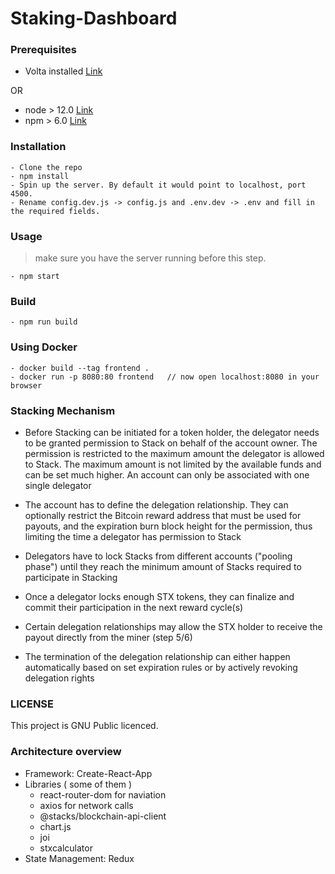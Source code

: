 # Staking-Dashboard

### Prerequisites

- Volta installed <a href="https://docs.volta.sh/guide/">Link</a>

OR

- node > 12.0 <a href="https://nodejs.org/en/download/" target="_blank">Link</a>
- npm > 6.0 <a href="https://nodejs.org/en/download/" target="_blank">Link</a>

### Installation

```
- Clone the repo
- npm install
- Spin up the server. By default it would point to localhost, port 4500.
- Rename config.dev.js -> config.js and .env.dev -> .env and fill in the required fields.
```

### Usage

> make sure you have the server running before this step.

```
- npm start
```

### Build

```
- npm run build
```

### Using Docker

```
- docker build --tag frontend .
- docker run -p 8080:80 frontend   // now open localhost:8080 in your browser
```

### Stacking Mechanism

- Before Stacking can be initiated for a token holder, the delegator needs to be granted permission to Stack on behalf of the account owner. The permission is restricted to the maximum amount the delegator is allowed to Stack. The maximum amount is not limited by the available funds and can be set much higher. An account can only be associated with one single delegator

- The account has to define the delegation relationship. They can optionally restrict the Bitcoin reward address that must be used for payouts, and the expiration burn block height for the permission, thus limiting the time a delegator has permission to Stack

- Delegators have to lock Stacks from different accounts ("pooling phase") until they reach the minimum amount of Stacks required to participate in Stacking

- Once a delegator locks enough STX tokens, they can finalize and commit their participation in the next reward cycle(s)

- Certain delegation relationships may allow the STX holder to receive the payout directly from the miner (step 5/6)

- The termination of the delegation relationship can either happen automatically based on set expiration rules or by actively revoking delegation rights

### LICENSE

This project is GNU Public licenced.

### Architecture overview

- Framework: Create-React-App
- Libraries ( some of them )
  - react-router-dom for naviation
  - axios for network calls
  - @stacks/blockchain-api-client
  - chart.js
  - joi
  - stxcalculator
- State Management: Redux

